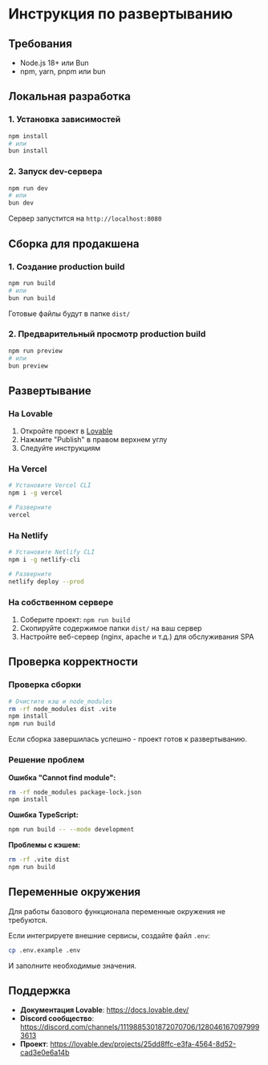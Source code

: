 # Инструкция по развертыванию

## Требования
- Node.js 18+ или Bun
- npm, yarn, pnpm или bun

## Локальная разработка

### 1. Установка зависимостей
```bash
npm install
# или
bun install
```

### 2. Запуск dev-сервера
```bash
npm run dev
# или
bun dev
```

Сервер запустится на `http://localhost:8080`

## Сборка для продакшена

### 1. Создание production build
```bash
npm run build
# или
bun run build
```

Готовые файлы будут в папке `dist/`

### 2. Предварительный просмотр production build
```bash
npm run preview
# или
bun preview
```

## Развертывание

### На Lovable
1. Откройте проект в [Lovable](https://lovable.dev/projects/25dd8ffc-e3fa-4564-8d52-cad3e0e6a14b)
2. Нажмите "Publish" в правом верхнем углу
3. Следуйте инструкциям

### На Vercel
```bash
# Установите Vercel CLI
npm i -g vercel

# Разверните
vercel
```

### На Netlify
```bash
# Установите Netlify CLI
npm i -g netlify-cli

# Разверните
netlify deploy --prod
```

### На собственном сервере
1. Соберите проект: `npm run build`
2. Скопируйте содержимое папки `dist/` на ваш сервер
3. Настройте веб-сервер (nginx, apache и т.д.) для обслуживания SPA

## Проверка корректности

### Проверка сборки
```bash
# Очистите кэш и node_modules
rm -rf node_modules dist .vite
npm install
npm run build
```

Если сборка завершилась успешно - проект готов к развертыванию.

### Решение проблем

**Ошибка "Cannot find module":**
```bash
rm -rf node_modules package-lock.json
npm install
```

**Ошибка TypeScript:**
```bash
npm run build -- --mode development
```

**Проблемы с кэшем:**
```bash
rm -rf .vite dist
npm run build
```

## Переменные окружения

Для работы базового функционала переменные окружения не требуются.

Если интегрируете внешние сервисы, создайте файл `.env`:
```bash
cp .env.example .env
```

И заполните необходимые значения.

## Поддержка

- **Документация Lovable**: https://docs.lovable.dev/
- **Discord сообщество**: https://discord.com/channels/1119885301872070706/1280461670979993613
- **Проект**: https://lovable.dev/projects/25dd8ffc-e3fa-4564-8d52-cad3e0e6a14b
